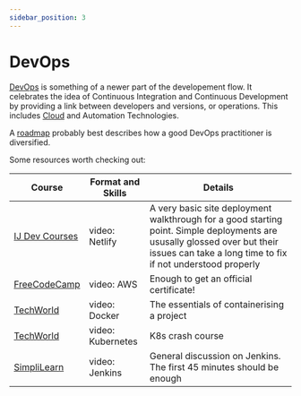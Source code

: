 ```yaml
---
sidebar_position: 3
---
```


# DevOps

[DevOps](https://aws.amazon.com/devops/what-is-devops/) is something of a newer part of the developement flow. It celebrates the idea of Continuous Integration and Continuous Development by providing a link between developers and versions, or operations.
This includes [Cloud](https://www.cloudflare.com/learning/cloud/what-is-the-cloud/) and Automation Technologies.

A [roadmap](https://roadmap.sh/devops) probably best describes how a good DevOps practitioner is diversified.

Some resources worth checking out:

| Course | Format and Skills | Details |
|--------|-------------------|---------|
| [IJ Dev Courses](https://www.youtube.com/watch?v=cMIG5lfhW5g) | video: Netlify | A very basic site deployment walkthrough for a good starting point. Simple deployments are ususally glossed over but their issues can take a long time to fix if not understood properly |
| [FreeCodeCamp](https://www.youtube.com/watch?v=SOTamWNgDKc) | video: AWS | Enough to get an official certificate! |
| [TechWorld](https://www.youtube.com/watch?v=3c-iBn73dDE) | video: Docker | The essentials of containerising a project |
| [TechWorld](https://www.youtube.com/watch?v=s_o8dwzRlu4) | video: Kubernetes | K8s crash course |
| [SimpliLearn](https://www.youtube.com/watch?v=FX322RVNGj4) | video: Jenkins | General discussion on Jenkins. The first 45 minutes should be enough |
